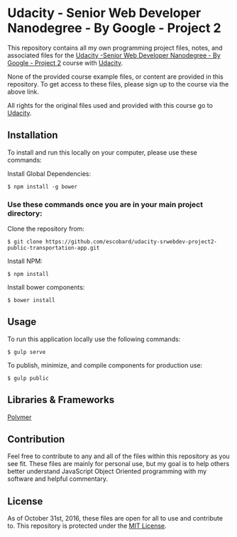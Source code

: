 # Udacity - Senior Web Developer Nanodegree - By Google - Project 2
This repository contains all my own programming project files, notes, and associated files for the [Udacity -Senior Web Developer Nanodegree - By Google - Project 2](https://www.udacity.com/course/object-oriented-javascript--ud015) course with [Udacity](https://www.udacity.com/). 

None of the provided course example files, or content are provided in this repository. To get access to these files, please sign up to the course via the above link.

All rights for the original files used and provided with this course go to 
[Udacity](https://www.udacity.com/).  
## Installation

To install and run this locally on your computer, please use these commands:

Install Global Dependencies:
```
$ npm install -g bower
```

### Use these commands once you are in your main project directory:

Clone the repository from: 
```
$ git clone https://github.com/escobard/udacity-srwebdev-project2-public-transportation-app.git
```

Install NPM:
```
$ npm install
```

Install bower components:
```
$ bower install
```


## Usage

To run this application locally use the following commands:


```
$ gulp serve
```

To publish, minimize, and compile components for production use:

```
$ gulp public
```

## Libraries & Frameworks

[Polymer](https://codelabs.developers.google.com/codelabs/polymer-firebase-pwa/index.html?index=..%2F..%2Findex#0)

## Contribution
Feel free to contribute to any and all of the files within this repository as you see fit. These files are mainly for personal use, but my goal is to help others better understand JavaScript Object Oriented programming with my software and helpful commentary.
## License
As of October 31st, 2016, these files are open for all to use and contribute to. This repository is protected under the [MIT License](http://choosealicense.com/licenses/mit/).